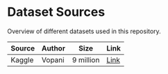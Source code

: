 # Dataset Sources

Overview of different datasets used in this repository.

| Source | Author | Size      | Link                                                         |
| ------ | ------ | --------- | ------------------------------------------------------------ |
| Kaggle | Vopani | 9 million | [Link](https://www.kaggle.com/datasets/rohanrao/sudoku/data) |
